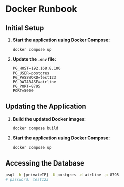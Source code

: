 # Docker Runbook

## Initial Setup

1. **Start the application using Docker Compose:**
    ```sh
    docker compose up
    ```

2. **Update the `.env` file:**
    ```env
    PG_HOST=192.168.8.100
    PG_USER=postgres
    PG_PASSWORD=test123
    PG_DATABASE=airline
    PG_PORT=8795
    PORT=5000
    ```

## Updating the Application

1. **Build the updated Docker images:**
    ```sh
    docker compose build
    ```

2. **Start the application using Docker Compose:**
    ```sh
    docker compose up
    ```

## Accessing the Database
```sh
psql -h {privateIP} -U postgres -d airline -p 8795
# password: test123
```